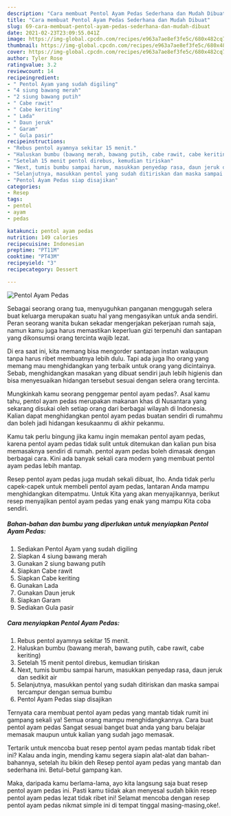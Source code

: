 ```yaml
---
description: "Cara membuat Pentol Ayam Pedas Sederhana dan Mudah Dibuat"
title: "Cara membuat Pentol Ayam Pedas Sederhana dan Mudah Dibuat"
slug: 69-cara-membuat-pentol-ayam-pedas-sederhana-dan-mudah-dibuat
date: 2021-02-23T23:09:55.041Z
image: https://img-global.cpcdn.com/recipes/e963a7ae8ef3fe5c/680x482cq70/pentol-ayam-pedas-foto-resep-utama.jpg
thumbnail: https://img-global.cpcdn.com/recipes/e963a7ae8ef3fe5c/680x482cq70/pentol-ayam-pedas-foto-resep-utama.jpg
cover: https://img-global.cpcdn.com/recipes/e963a7ae8ef3fe5c/680x482cq70/pentol-ayam-pedas-foto-resep-utama.jpg
author: Tyler Rose
ratingvalue: 3.2
reviewcount: 14
recipeingredient:
- " Pentol Ayam yang sudah digiling"
- "4 siung bawang merah"
- "2 siung bawang putih"
- " Cabe rawit"
- " Cabe keriting"
- " Lada"
- " Daun jeruk"
- " Garam"
- " Gula pasir"
recipeinstructions:
- "Rebus pentol ayamnya sekitar 15 menit."
- "Haluskan bumbu (bawang merah, bawang putih, cabe rawit, cabe keriting)"
- "Setelah 15 menit pentol direbus, kemudian tiriskan"
- "Next, tumis bumbu sampai harum, masukkan penyedap rasa, daun jeruk dan sedikit air"
- "Selanjutnya, masukkan pentol yang sudah ditiriskan dan maska sampai tercampur dengan semua bumbu"
- "Pentol Ayam Pedas siap disajikan"
categories:
- Resep
tags:
- pentol
- ayam
- pedas

katakunci: pentol ayam pedas 
nutrition: 149 calories
recipecuisine: Indonesian
preptime: "PT11M"
cooktime: "PT43M"
recipeyield: "3"
recipecategory: Dessert

---
```



![Pentol Ayam Pedas](https://img-global.cpcdn.com/recipes/e963a7ae8ef3fe5c/680x482cq70/pentol-ayam-pedas-foto-resep-utama.jpg)

Sebagai seorang orang tua, menyuguhkan panganan menggugah selera buat keluarga merupakan suatu hal yang mengasyikan untuk anda sendiri. Peran seorang  wanita bukan sekadar mengerjakan pekerjaan rumah saja, namun kamu juga harus memastikan keperluan gizi terpenuhi dan santapan yang dikonsumsi orang tercinta wajib lezat.

Di era  saat ini, kita memang bisa mengorder santapan instan walaupun tanpa harus ribet membuatnya lebih dulu. Tapi ada juga lho orang yang memang mau menghidangkan yang terbaik untuk orang yang dicintainya. Sebab, menghidangkan masakan yang dibuat sendiri jauh lebih higienis dan bisa menyesuaikan hidangan tersebut sesuai dengan selera orang tercinta. 



Mungkinkah kamu seorang penggemar pentol ayam pedas?. Asal kamu tahu, pentol ayam pedas merupakan makanan khas di Nusantara yang sekarang disukai oleh setiap orang dari berbagai wilayah di Indonesia. Kalian dapat menghidangkan pentol ayam pedas buatan sendiri di rumahmu dan boleh jadi hidangan kesukaanmu di akhir pekanmu.

Kamu tak perlu bingung jika kamu ingin memakan pentol ayam pedas, karena pentol ayam pedas tidak sulit untuk ditemukan dan kalian pun bisa memasaknya sendiri di rumah. pentol ayam pedas boleh dimasak dengan berbagai cara. Kini ada banyak sekali cara modern yang membuat pentol ayam pedas lebih mantap.

Resep pentol ayam pedas juga mudah sekali dibuat, lho. Anda tidak perlu capek-capek untuk membeli pentol ayam pedas, lantaran Anda mampu menghidangkan ditempatmu. Untuk Kita yang akan menyajikannya, berikut resep menyajikan pentol ayam pedas yang enak yang mampu Kita coba sendiri.

<!--inarticleads1-->

##### Bahan-bahan dan bumbu yang diperlukan untuk menyiapkan Pentol Ayam Pedas:

1. Sediakan  Pentol Ayam yang sudah digiling
1. Siapkan 4 siung bawang merah
1. Gunakan 2 siung bawang putih
1. Siapkan  Cabe rawit
1. Siapkan  Cabe keriting
1. Gunakan  Lada
1. Gunakan  Daun jeruk
1. Siapkan  Garam
1. Sediakan  Gula pasir




<!--inarticleads2-->

##### Cara menyiapkan Pentol Ayam Pedas:

1. Rebus pentol ayamnya sekitar 15 menit.
1. Haluskan bumbu (bawang merah, bawang putih, cabe rawit, cabe keriting)
1. Setelah 15 menit pentol direbus, kemudian tiriskan
1. Next, tumis bumbu sampai harum, masukkan penyedap rasa, daun jeruk dan sedikit air
1. Selanjutnya, masukkan pentol yang sudah ditiriskan dan maska sampai tercampur dengan semua bumbu
1. Pentol Ayam Pedas siap disajikan




Ternyata cara membuat pentol ayam pedas yang mantab tidak rumit ini gampang sekali ya! Semua orang mampu menghidangkannya. Cara buat pentol ayam pedas Sangat sesuai banget buat anda yang baru belajar memasak maupun untuk kalian yang sudah jago memasak.

Tertarik untuk mencoba buat resep pentol ayam pedas mantab tidak ribet ini? Kalau anda ingin, mending kamu segera siapin alat-alat dan bahan-bahannya, setelah itu bikin deh Resep pentol ayam pedas yang mantab dan sederhana ini. Betul-betul gampang kan. 

Maka, daripada kamu berlama-lama, ayo kita langsung saja buat resep pentol ayam pedas ini. Pasti kamu tiidak akan menyesal sudah bikin resep pentol ayam pedas lezat tidak ribet ini! Selamat mencoba dengan resep pentol ayam pedas nikmat simple ini di tempat tinggal masing-masing,oke!.

